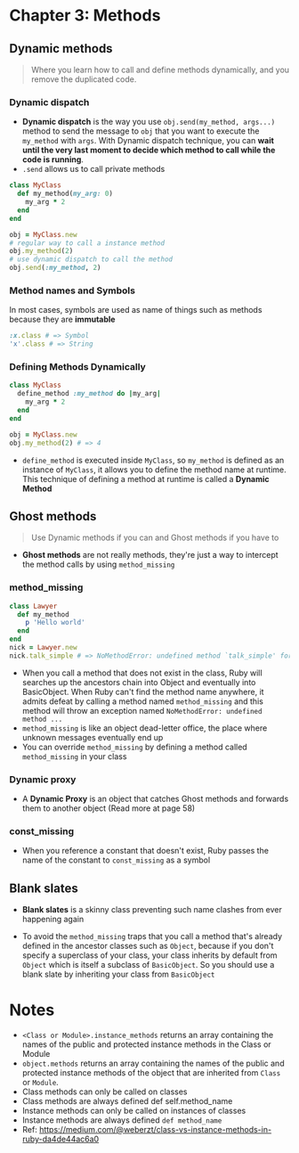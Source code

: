 # Chapter 3: Methods

## Dynamic methods

> Where you learn how to call and define methods dynamically, and you remove the duplicated code.

### Dynamic dispatch

- **Dynamic dispatch** is the way you use `obj.send(my_method, args...)` method to send the message to `obj` that you want to execute the `my_method` with `args`. With Dynamic dispatch technique, you can **wait until the very last moment to decide which method to call while the code is running**.
- `.send` allows us to call private methods

```ruby
class MyClass
  def my_method(my_arg: 0)
    my_arg * 2
  end
end

obj = MyClass.new
# regular way to call a instance method
obj.my_method(2)
# use dynamic dispatch to call the method
obj.send(:my_method, 2)
```

### Method names and Symbols

In most cases, symbols are used as name of things such as methods because they are **immutable**

```ruby
:x.class # => Symbol
'x'.class # => String
```

### Defining Methods Dynamically

```ruby
class MyClass
  define_method :my_method do |my_arg|
    my_arg * 2
  end
end

obj = MyClass.new
obj.my_method(2) # => 4
```

- `define_method` is executed inside `MyClass`, so `my_method` is defined as an instance of `MyClass`, it allows you to define the method name at runtime. This technique of defining a method at runtime is called a **Dynamic Method**

## Ghost methods

> Use Dynamic methods if you can and Ghost methods if you have to

- **Ghost methods** are not really methods, they're just a way to intercept the method calls by using `method_missing`

### method_missing

```ruby
class Lawyer
  def my_method
    p 'Hello world'
  end
end
nick = Lawyer.new
nick.talk_simple # => NoMethodError: undefined method `talk_simple' for #<Lawyer:0x00007fba52033888>
```

- When you call a method that does not exist in the class, Ruby will searches up the ancestors chain into Object and eventually into BasicObject. When Ruby can't find the method name anywhere, it admits defeat by calling a method named `method_missing` and this method will throw an exception named `NoMethodError: undefined method ...`
- `method_missing` is like an object dead-letter office, the place where unknown messages eventually end up
- You can override `method_missing` by defining a method called `method_missing` in your class

### Dynamic proxy

- A **Dynamic Proxy** is an object that catches Ghost methods and forwards them to another object (Read more at page 58)

### const_missing

- When you reference a constant that doesn't exist, Ruby passes the name of the constant to `const_missing` as a symbol

## Blank slates

- **Blank slates** is a skinny class preventing such name clashes from ever happening again

- To avoid the `method_missing` traps that you call a method that's already defined in the ancestor classes such as `Object`, because if you don't specify a superclass of your class, your class inherits by default from `Object` which is itself a subclass of `BasicObject`. So you should use a blank slate by inheriting your class from `BasicObject`

# Notes

- `<Class or Module>.instance_methods` returns an array containing the names of the public and protected instance methods in the Class or Module
- `object.methods` returns an array containing the names of the public and protected instance methods of the object that are inherited from `Class` or `Module`.
- Class methods can only be called on classes
- Class methods are always defined def self.method_name
- Instance methods can only be called on instances of classes
- Instance methods are always defined `def method_name`
- Ref: <https://medium.com/@weberzt/class-vs-instance-methods-in-ruby-da4de44ac6a0>
